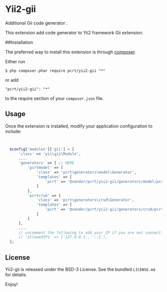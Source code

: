 Yii2-gii
========

Additional Gii code generator .

This extension add code generator to Yii2 framework Gii extension.

##Installation

The preferred way to install this extension is through [composer](http://getcomposer.org/download/).

Either run

```
$ php composer.phar require pcrt/yii2-gii "*"
```

or add

```
"pcrt/yii2-gii": "*"
```

to the require section of your `composer.json` file.

## Usage

Once the extension is installed, modify your application configuration to include:

```php


  $config['modules']['gii'] = [
      'class' => 'yii\gii\Module',
      ....
      'generators' => [ // HERE
          'pcrtmodel' => [
              'class' => 'pcrt\generators\model\Generator',
              'templates' => [
                  'pcrt' => '@vendor/pcrt/yii2-gii/generators/model/pcrt',
              ]
          ],
          'pcrtcrud' => [
              'class' => 'pcrt\generators\crud\Generator',
              'templates' => [
                  'pcrt' => '@vendor/pcrt/yii2-gii/generators/crud/pcrt',
              ]
          ]
      ],
      ....
      // uncomment the following to add your IP if you are not connecting from localhost.
      // 'allowedIPs' => ['127.0.0.1', '::1'],
  ];

```

## License

Yii2-gii is released under the BSD-3 License. See the bundled `LICENSE.md` for details.

Enjoy!
